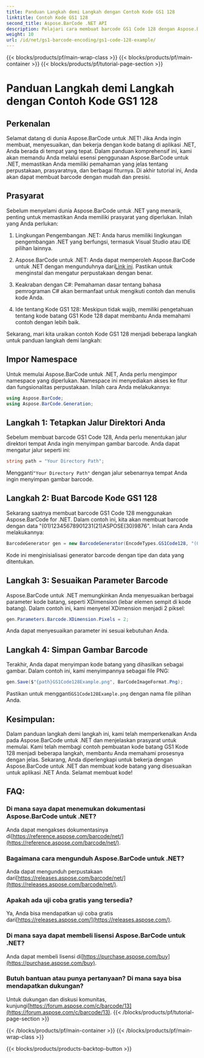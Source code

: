 ```yaml
---
title: Panduan Langkah demi Langkah dengan Contoh Kode GS1 128
linktitle: Contoh Kode GS1 128
second_title: Aspose.BarCode .NET API
description: Pelajari cara membuat barcode GS1 Code 128 dengan Aspose.BarCode untuk .NET. Panduan langkah demi langkah untuk pembuatan kode batang di C#. Mulai sekarang!
weight: 10
url: /id/net/gs1-barcode-encoding/gs1-code-128-example/
---
```


{{< blocks/products/pf/main-wrap-class >}}
{{< blocks/products/pf/main-container >}}
{{< blocks/products/pf/tutorial-page-section >}}

# Panduan Langkah demi Langkah dengan Contoh Kode GS1 128


## Perkenalan

Selamat datang di dunia Aspose.BarCode untuk .NET! Jika Anda ingin membuat, menyesuaikan, dan bekerja dengan kode batang di aplikasi .NET, Anda berada di tempat yang tepat. Dalam panduan komprehensif ini, kami akan memandu Anda melalui esensi penggunaan Aspose.BarCode untuk .NET, memastikan Anda memiliki pemahaman yang jelas tentang perpustakaan, prasyaratnya, dan berbagai fiturnya. Di akhir tutorial ini, Anda akan dapat membuat barcode dengan mudah dan presisi.

## Prasyarat
Sebelum menyelami dunia Aspose.BarCode untuk .NET yang menarik, penting untuk memastikan Anda memiliki prasyarat yang diperlukan. Inilah yang Anda perlukan:

1. Lingkungan Pengembangan .NET: Anda harus memiliki lingkungan pengembangan .NET yang berfungsi, termasuk Visual Studio atau IDE pilihan lainnya.

2.  Aspose.BarCode untuk .NET: Anda dapat memperoleh Aspose.BarCode untuk .NET dengan mengunduhnya dari[Link ini](https://releases.aspose.com/barcode/net/). Pastikan untuk menginstal dan mengatur perpustakaan dengan benar.

3. Keakraban dengan C#: Pemahaman dasar tentang bahasa pemrograman C# akan bermanfaat untuk mengikuti contoh dan menulis kode Anda.

4. Ide tentang Kode GS1 128: Meskipun tidak wajib, memiliki pengetahuan tentang kode batang GS1 Kode 128 dapat membantu Anda memahami contoh dengan lebih baik.

Sekarang, mari kita uraikan contoh Kode GS1 128 menjadi beberapa langkah untuk panduan langkah demi langkah:

## Impor Namespace
Untuk memulai Aspose.BarCode untuk .NET, Anda perlu mengimpor namespace yang diperlukan. Namespace ini menyediakan akses ke fitur dan fungsionalitas perpustakaan. Inilah cara Anda melakukannya:

```csharp
using Aspose.BarCode;
using Aspose.BarCode.Generation;
```

## Langkah 1: Tetapkan Jalur Direktori Anda
Sebelum membuat barcode GS1 Code 128, Anda perlu menentukan jalur direktori tempat Anda ingin menyimpan gambar barcode. Anda dapat mengatur jalur seperti ini:

```csharp
string path = "Your Directory Path";
```

 Mengganti`"Your Directory Path"` dengan jalur sebenarnya tempat Anda ingin menyimpan gambar barcode.

## Langkah 2: Buat Barcode Kode GS1 128
Sekarang saatnya membuat barcode GS1 Code 128 menggunakan Aspose.BarCode for .NET. Dalam contoh ini, kita akan membuat barcode dengan data "(01)12345678901231(21)ASPOSE(30)9876". Inilah cara Anda melakukannya:

```csharp
BarcodeGenerator gen = new BarcodeGenerator(EncodeTypes.GS1Code128, "(01)12345678901231(21)ASPOSE(30)9876");
```

Kode ini menginisialisasi generator barcode dengan tipe dan data yang ditentukan.

## Langkah 3: Sesuaikan Parameter Barcode
Aspose.BarCode untuk .NET memungkinkan Anda menyesuaikan berbagai parameter kode batang, seperti XDimension (lebar elemen sempit di kode batang). Dalam contoh ini, kami menyetel XDimension menjadi 2 piksel:

```csharp
gen.Parameters.Barcode.XDimension.Pixels = 2;
```

Anda dapat menyesuaikan parameter ini sesuai kebutuhan Anda.

## Langkah 4: Simpan Gambar Barcode
Terakhir, Anda dapat menyimpan kode batang yang dihasilkan sebagai gambar. Dalam contoh ini, kami menyimpannya sebagai file PNG:

```csharp
gen.Save($"{path}GS1Code128Example.png", BarCodeImageFormat.Png);
```

 Pastikan untuk mengganti`GS1Code128Example.png` dengan nama file pilihan Anda.

## Kesimpulan:
Dalam panduan langkah demi langkah ini, kami telah memperkenalkan Anda pada Aspose.BarCode untuk .NET dan menjelaskan prasyarat untuk memulai. Kami telah membagi contoh pembuatan kode batang GS1 Kode 128 menjadi beberapa langkah, membantu Anda memahami prosesnya dengan jelas. Sekarang, Anda diperlengkapi untuk bekerja dengan Aspose.BarCode untuk .NET dan membuat kode batang yang disesuaikan untuk aplikasi .NET Anda. Selamat membuat kode!


## FAQ:

### Di mana saya dapat menemukan dokumentasi Aspose.BarCode untuk .NET?
 Anda dapat mengakses dokumentasinya di[https://reference.aspose.com/barcode/net/](https://reference.aspose.com/barcode/net/).

### Bagaimana cara mengunduh Aspose.BarCode untuk .NET?
 Anda dapat mengunduh perpustakaan dari[https://releases.aspose.com/barcode/net/](https://releases.aspose.com/barcode/net/).

### Apakah ada uji coba gratis yang tersedia?
 Ya, Anda bisa mendapatkan uji coba gratis dari[https://releases.aspose.com/](https://releases.aspose.com/).

### Di mana saya dapat membeli lisensi Aspose.BarCode untuk .NET?
 Anda dapat membeli lisensi di[https://purchase.aspose.com/buy](https://purchase.aspose.com/buy).

### Butuh bantuan atau punya pertanyaan? Di mana saya bisa mendapatkan dukungan?
Untuk dukungan dan diskusi komunitas, kunjungi[https://forum.aspose.com/c/barcode/13](https://forum.aspose.com/c/barcode/13).
{{< /blocks/products/pf/tutorial-page-section >}}

{{< /blocks/products/pf/main-container >}}
{{< /blocks/products/pf/main-wrap-class >}}

{{< blocks/products/products-backtop-button >}}
